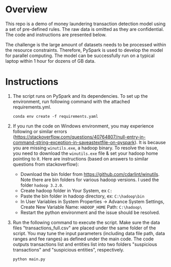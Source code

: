 # Overview
This repo is a demo of money laundering transaction detection model using a set of pre-defined rules. The raw data is 
omitted as they are confidential. The code and instructions are presented below. 

The challenge is the large amount of datasets needs to be processed within the resource constraints. Therefore, 
PySpark is used to develop the model for parallel computing. The model can be successfully run on a typical laptop
within 1 hour for dozens of GB data.

# Instructions
1. The script runs on PySpark and its dependencies. To set up the environment, run following command with the attached 
requirements.yml.
   ```
   conda env create -f requirements.yaml
   ```

2. If you run the code on Windows environment, you may experience following or similar errors 
(https://stackoverflow.com/questions/40764807/null-entry-in-command-string-exception-in-saveastextfile-on-pyspark). 
It is because you are missing `winutils.exe`, a hadoop binary. To resolve the issue, you need to download the `winutils.exe` 
file & set your hadoop home pointing to it. Here are instructions (based on answers to similar questions from stackoverflow):
   - Download the bin folder from https://github.com/cdarlint/winutils. Note there are bin folders for various hadoop versions. 
   I used the folder `hadoop 3.2.0`.
   - Create hadoop folder in Your System, ex `C:`
   - Paste the bin folder in hadoop directory, ex: `C:\hadoop\bin`
   - In User Variables in System Properties -> Advance System Settings, Create New Variable Name: 
   `HADOOP_HOME` Path: `C:\hadoop\`
   - Restart the python environment and the issue should be resolved.


3. Run the following command to execute the script. Make sure the data files "transactions_full.csv" are placed under 
the same folder of the script. You may tune the input parameters (including data file path, data ranges and fee ranges) 
as defined under the main code. The code outputs transactions list and entities list into two folders "suspicious transactions"
and "suspicious entities", respectively.
   ```
   python main.py
   ```
